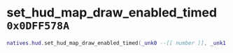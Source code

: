 # set_hud_map_draw_enabled_timed `0x0DFF578A`

```lua
natives.hud.set_hud_map_draw_enabled_timed(_unk0 --[[ number ]], _unk1 --[[ number ]], _unk2 --[[ number ]])
```